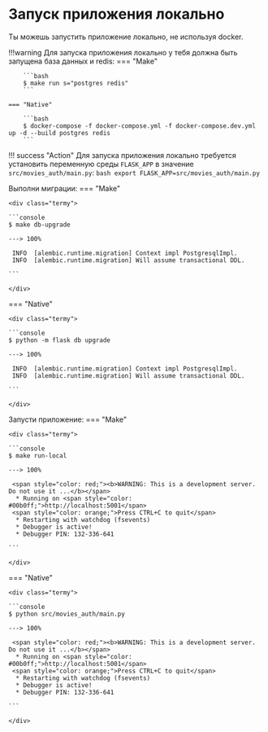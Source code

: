 # Запуск приложения локально
Ты можешь запустить приложение локально, не используя docker.

!!!warning
    Для запуска приложения локально у тебя должна быть запущена база данных и redis:
    === "Make"

        ```bash
        $ make run s="postgres redis"
        ```

    === "Native"

        ```bash
        $ docker-compose -f docker-compose.yml -f docker-compose.dev.yml up -d --build postgres redis
        ```

!!! success "Action"
    Для запуска приложения локально требуется установить переменную среды `FLASK_APP`
    в значение `src/movies_auth/main.py`:
    ```bash
    export FLASK_APP=src/movies_auth/main.py
    ```

Выполни миграции:
=== "Make"

    <div class="termy">

    ```console
    $ make db-upgrade

    ---> 100%

     INFO  [alembic.runtime.migration] Context impl PostgresqlImpl.
     INFO  [alembic.runtime.migration] Will assume transactional DDL.

    ```

    </div>

=== "Native"

    <div class="termy">

    ```console
    $ python -m flask db upgrade

    ---> 100%

     INFO  [alembic.runtime.migration] Context impl PostgresqlImpl.
     INFO  [alembic.runtime.migration] Will assume transactional DDL.

    ```

    </div>

Запусти приложение:
=== "Make"

    <div class="termy">

    ```console
    $ make run-local

    ---> 100%

     <span style="color: red;"><b>WARNING: This is a development server. Do not use it ...</b></span>
      * Running on <span style="color: #00b0ff;">http://localhost:5001</span>
     <span style="color: orange;">Press CTRL+C to quit</span>
      * Restarting with watchdog (fsevents)
      * Debugger is active!
      * Debugger PIN: 132-336-641

    ```

    </div>

=== "Native"

    <div class="termy">

    ```console
    $ python src/movies_auth/main.py

    ---> 100%

     <span style="color: red;"><b>WARNING: This is a development server. Do not use it ...</b></span>
      * Running on <span style="color: #00b0ff;">http://localhost:5001</span>
     <span style="color: orange;">Press CTRL+C to quit</span>
      * Restarting with watchdog (fsevents)
      * Debugger is active!
      * Debugger PIN: 132-336-641

    ```

    </div>
